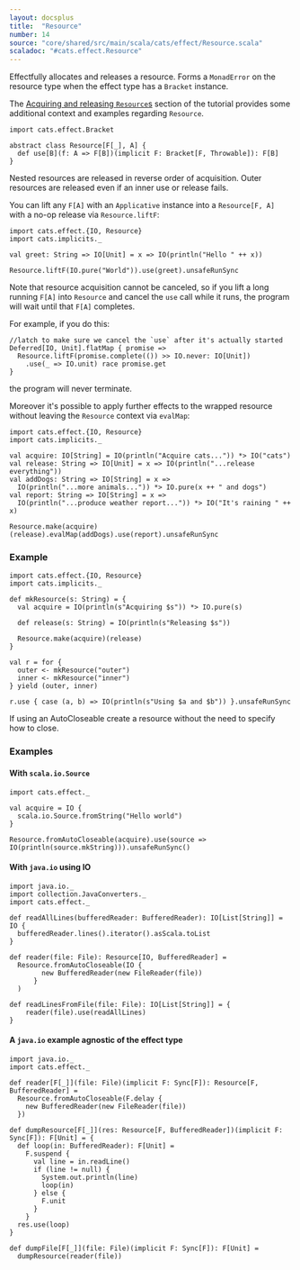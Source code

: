 ```yaml
---
layout: docsplus
title:  "Resource"
number: 14
source: "core/shared/src/main/scala/cats/effect/Resource.scala"
scaladoc: "#cats.effect.Resource"
---
```


Effectfully allocates and releases a resource. Forms a `MonadError` on the resource type when the effect type has a `Bracket` instance.

The [Acquiring and releasing `Resource`s](../tutorial/tutorial.html#acquiring-and-releasing-resources) section of the tutorial provides some additional context and examples regarding `Resource`.

```tut:silent
import cats.effect.Bracket

abstract class Resource[F[_], A] {
  def use[B](f: A => F[B])(implicit F: Bracket[F, Throwable]): F[B]
}
```

Nested resources are released in reverse order of acquisition. Outer resources are released even if an inner use or release fails.

You can lift any `F[A]` with an `Applicative` instance into a `Resource[F, A]` with a no-op release via `Resource.liftF`:

```
import cats.effect.{IO, Resource}
import cats.implicits._

val greet: String => IO[Unit] = x => IO(println("Hello " ++ x))

Resource.liftF(IO.pure("World")).use(greet).unsafeRunSync
```

Note that resource acquisition cannot be canceled, so if you lift a long running `F[A]` into `Resource` and cancel the `use` call while it runs,
the program will wait until that `F[A]` completes.

For example, if you do this:

```
//latch to make sure we cancel the `use` after it's actually started
Deferred[IO, Unit].flatMap { promise =>
  Resource.liftF(promise.complete(()) >> IO.never: IO[Unit])
    .use(_ => IO.unit) race promise.get
}
```

the program will never terminate.

Moreover it's possible to apply further effects to the wrapped resource without leaving the `Resource` context via `evalMap`:

```
import cats.effect.{IO, Resource}
import cats.implicits._

val acquire: IO[String] = IO(println("Acquire cats...")) *> IO("cats")
val release: String => IO[Unit] = x => IO(println("...release everything"))
val addDogs: String => IO[String] = x =>
  IO(println("...more animals...")) *> IO.pure(x ++ " and dogs")
val report: String => IO[String] = x =>
  IO(println("...produce weather report...")) *> IO("It's raining " ++ x)

Resource.make(acquire)(release).evalMap(addDogs).use(report).unsafeRunSync

```
### Example

```tut:silent
import cats.effect.{IO, Resource}
import cats.implicits._

def mkResource(s: String) = {
  val acquire = IO(println(s"Acquiring $s")) *> IO.pure(s)

  def release(s: String) = IO(println(s"Releasing $s"))

  Resource.make(acquire)(release)
}

val r = for {
  outer <- mkResource("outer")
  inner <- mkResource("inner")
} yield (outer, inner)

r.use { case (a, b) => IO(println(s"Using $a and $b")) }.unsafeRunSync
```

If using an AutoCloseable create a resource without the need to specify how to close.

### Examples

#### With `scala.io.Source`

```tut:silent
import cats.effect._

val acquire = IO {
  scala.io.Source.fromString("Hello world")
}

Resource.fromAutoCloseable(acquire).use(source => IO(println(source.mkString))).unsafeRunSync()
```

#### With `java.io` using IO

```tut:silent
import java.io._
import collection.JavaConverters._
import cats.effect._

def readAllLines(bufferedReader: BufferedReader): IO[List[String]] = IO {
  bufferedReader.lines().iterator().asScala.toList
}

def reader(file: File): Resource[IO, BufferedReader] =
  Resource.fromAutoCloseable(IO {
        new BufferedReader(new FileReader(file))
      }
  )

def readLinesFromFile(file: File): IO[List[String]] = {
    reader(file).use(readAllLines)
}
```

#### A `java.io` example agnostic of the effect type

```tut:silent
import java.io._
import cats.effect._

def reader[F[_]](file: File)(implicit F: Sync[F]): Resource[F, BufferedReader] =
  Resource.fromAutoCloseable(F.delay {
    new BufferedReader(new FileReader(file))
  })

def dumpResource[F[_]](res: Resource[F, BufferedReader])(implicit F: Sync[F]): F[Unit] = {
  def loop(in: BufferedReader): F[Unit] =
    F.suspend {
      val line = in.readLine()
      if (line != null) {
        System.out.println(line)
        loop(in)
      } else {
        F.unit
      }
    }
  res.use(loop)
}

def dumpFile[F[_]](file: File)(implicit F: Sync[F]): F[Unit] =
  dumpResource(reader(file))

```
